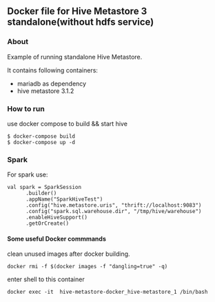 ## Docker file for Hive Metastore 3 standalone(without hdfs service)

### About

Example of running standalone Hive Metastore.

It contains following containers:
- mariadb as dependency
- hive metastore  3.1.2

### How to run

use docker compose to build && start hive

```
$ docker-compose build
$ docker-compose up -d
```

### Spark

For spark use:

```
val spark = SparkSession
      .builder()
      .appName("SparkHiveTest")
      .config("hive.metastore.uris", "thrift://localhost:9083")
      .config("spark.sql.warehouse.dir", "/tmp/hive/warehouse")
      .enableHiveSupport()
      .getOrCreate()
```
#### Some useful Docker commmands
clean unused images after docker building.
```
docker rmi -f $(docker images -f "dangling=true" -q)
```

enter shell to this container 
```
docker exec -it  hive-metastore-docker_hive-metastore_1 /bin/bash
```